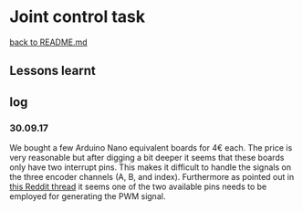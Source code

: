 # Joint control task

[back to README.md](../README.md)
## Lessons learnt

## log

### 30.09.17

We bought a few Arduino Nano equivalent boards for 4€ each.
The price is very reasonable but after digging a bit deeper it seems that these boards only have two interrupt pins.
This makes it difficult to handle the signals on the three encoder channels (A, B, and index).
Furthermore as pointed out in [this Reddit thread](https://www.reddit.com/r/arduino/comments/xyjt6/using_rotary_encoders_without_available_interrupt/) it seems one of the two available pins needs to be employed for generating the PWM signal.
